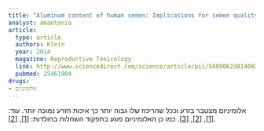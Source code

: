 ```yaml
---
title: "Aluminum content of human semen: Implications for semen quality"
analyst: amantonio
article:
  type: article
  authors: Klein
  year: 2014
  magazine: Reproductive Toxicology
  link: http://www.sciencedirect.com/science/article/pii/S0890623814002548
  pubmed: 25461904
drugs:
- אלומיניום
---
```


אלומיניום מצטבר בזרע וככל שהריכוז שלו גבוה יותר כך איכות הזרע נמוכה יותר.
עוד: [[1]](https://www.ncbi.nlm.nih.gov/pubmed/21647756), [[2]](https://www.ncbi.nlm.nih.gov/pmc/articles/PMC3493836/), [[3]](https://www.ncbi.nlm.nih.gov/pmc/articles/PMC5371634/).
כמו כן האלומיניום פוגע בתפקוד השחלות בחולדות: [[1]](https://www.ncbi.nlm.nih.gov/pubmed/21932046), [[2]](https://www.ncbi.nlm.nih.gov/pubmed/24530740).
